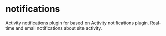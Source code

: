 # notifications
Activity notifications plugin for  based on Activity notifications plugin. Real-time and email notifications about site activity.
